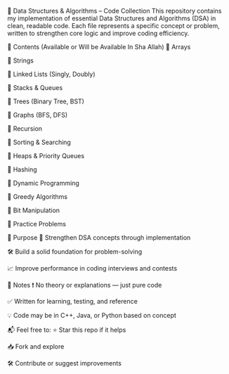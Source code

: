 🚀 Data Structures & Algorithms – Code Collection
This repository contains my implementation of essential Data Structures and Algorithms (DSA) in clean, readable code. Each file represents a specific concept or problem, written to strengthen core logic and improve coding efficiency.

📁 Contents (Available or Will be Available In Sha Allah)
📌 Arrays

📌 Strings

📌 Linked Lists (Singly, Doubly)

📌 Stacks & Queues

📌 Trees (Binary Tree, BST)

📌 Graphs (BFS, DFS)

📌 Recursion

📌 Sorting & Searching

📌 Heaps & Priority Queues

📌 Hashing

📌 Dynamic Programming

📌 Greedy Algorithms

📌 Bit Manipulation

📌 Practice Problems

🧠 Purpose
🚀 Strengthen DSA concepts through implementation

🛠️ Build a solid foundation for problem-solving

📈 Improve performance in coding interviews and contests

📌 Notes
❗ No theory or explanations — just pure code

✅ Written for learning, testing, and reference

💡 Code may be in C++, Java, or Python based on concept

📬 Feel free to:
⭐ Star this repo if it helps

📥 Fork and explore

🛠️ Contribute or suggest improvements

